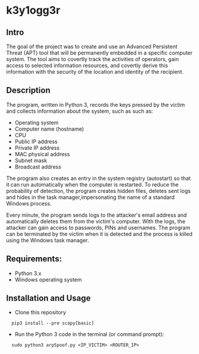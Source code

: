 # k3y1ogg3r

## Intro

The goal of the project was to create and use an Advanced Persistent Threat (APT) tool that will be permanently embedded in a specific computer system. The tool aims to covertly track the activities of operators, gain access to selected information resources, and covertly derive this information with the security of the location and identity of the recipient.

## Description 

The program, written in Python 3, records the keys pressed by the victim and collects information about the system, such as 
such as:
- Operating system
- Computer name (hostname)
- CPU
- Public IP address
- Private IP address
- MAC physical address
- Subnet mask
- Broadcast address

The program also creates an entry in the system registry (autostart) so that it can run automatically when the computer is restarted. To reduce the probability of detection, the program creates hidden files, deletes sent logs and hides in the task manager,impersonating the name of a standard Windows process.

Every minute, the program sends logs to the attacker's email address and automatically deletes them from the victim's computer. With the logs, the attacker can gain access to passwords, PINs and usernames. The program can be terminated by the victim when it is detected and the process is killed using the Windows task manager.

## Requirements:
- Python 3.x
- Windows operating system

## Installation and Usage
- Clone this repository
```shell
  pip3 install --pre scapy[basic] 
```
- Run the Python 3 code in the terminal (or command prompt):
```shell
  sudo python3 arpSpoof.py <IP_VICTIM> <ROUTER_IP>
```
